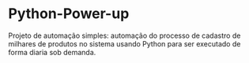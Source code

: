 # Python-Power-up
 Projeto de automação simples: automação do processo de cadastro de milhares de produtos no sistema usando Python para ser executado de forma diaria sob demanda.
